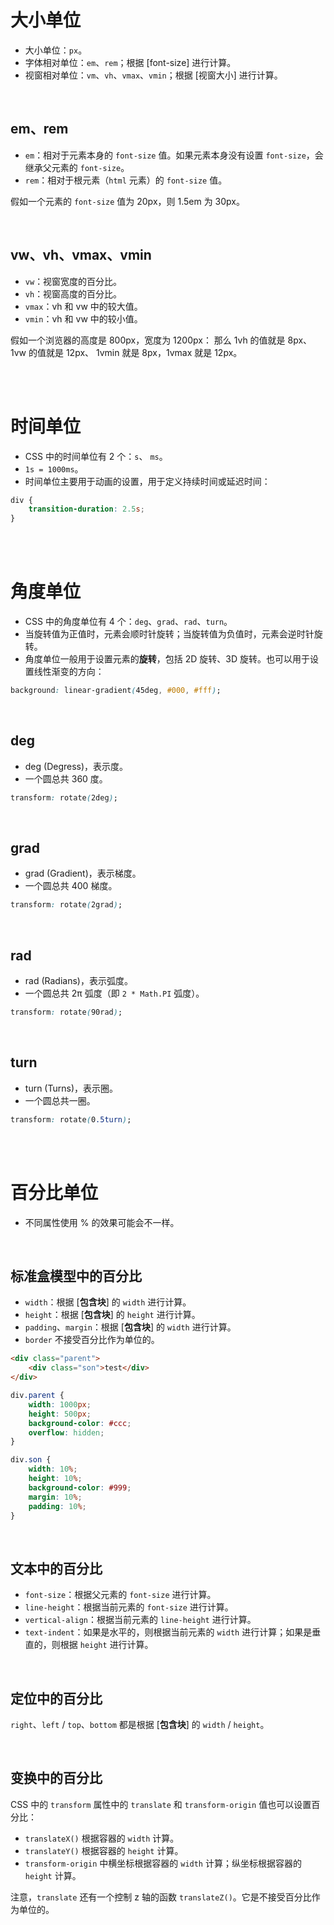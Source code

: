 # 大小单位

-   大小单位：`px`。
-   字体相对单位：`em`、`rem`；根据 [font-size] 进行计算。
-   视窗相对单位：`vm`、`vh`、`vmax`、`vmin`；根据 [视窗大小] 进行计算。

<br>

## em、rem

-   `em`：相对于元素本身的 `font-size` 值。如果元素本身没有设置 `font-size`，会继承父元素的 `font-size`。
-   `rem`：相对于根元素（`html` 元素）的 `font-size` 值。

假如一个元素的 `font-size` 值为 20px，则 1.5em 为 30px。

<br>

## vw、vh、vmax、vmin

-   `vw`：视窗宽度的百分比。
-   `vh`：视窗高度的百分比。
-   `vmax`：vh 和 vw 中的较大值。
-   `vmin`：vh 和 vw 中的较小值。

假如一个浏览器的高度是 800px，宽度为 1200px：
那么 1vh 的值就是 8px、 1vw 的值就是 12px、 1vmin 就是 8px，1vmax 就是 12px。

<br><br>

# 时间单位

-   CSS 中的时间单位有 2 个：`s`、 `ms`。
-   `1s = 1000ms`。
-   时间单位主要用于动画的设置，用于定义持续时间或延迟时间：

```css
div {
    transition-duration: 2.5s;
}
```

<br><br>

# 角度单位

-   CSS 中的角度单位有 4 个：`deg`、`grad`、`rad`、`turn`。
-   当旋转值为正值时，元素会顺时针旋转；当旋转值为负值时，元素会逆时针旋转。
-   角度单位一般用于设置元素的**旋转**，包括 2D 旋转、3D 旋转。也可以用于设置线性渐变的方向：

```css
background: linear-gradient(45deg, #000, #fff);
```

<br>

## deg

-   deg (Degress)，表示度。
-   一个圆总共 360 度。

```css
transform: rotate(2deg);
```

<br>

## grad

-   grad (Gradient)，表示梯度。
-   一个圆总共 400 梯度。

```css
transform: rotate(2grad);
```

<br>

## rad

-   rad (Radians)，表示弧度。
-   一个圆总共 2π 弧度（即 `2 * Math.PI` 弧度）。

```css
transform: rotate(90rad);
```

<br>

## turn

-   turn (Turns)，表示圈。
-   一个圆总共一圈。

```css
transform: rotate(0.5turn);
```

<br><br>

# 百分比单位

-   不同属性使用 % 的效果可能会不一样。

<br>

## 标准盒模型中的百分比

-   `width`：根据 [**包含块**] 的 `width` 进行计算。
-   `height`：根据 [**包含块**] 的 `height` 进行计算。
-   `padding`、`margin`：根据 [**包含块**] 的 `width` 进行计算。
-   `border` 不接受百分比作为单位的。

```html
<div class="parent">
    <div class="son">test</div>
</div>
```

```css
div.parent {
    width: 1000px;
    height: 500px;
    background-color: #ccc;
    overflow: hidden;
}

div.son {
    width: 10%;
    height: 10%;
    background-color: #999;
    margin: 10%;
    padding: 10%;
}
```

<br>

## 文本中的百分比

-   `font-size`：根据父元素的 `font-size` 进行计算。
-   `line-height`：根据当前元素的 `font-size` 进行计算。
-   `vertical-align`：根据当前元素的 `line-height` 进行计算。
-   `text-indent`：如果是水平的，则根据当前元素的 `width` 进行计算；如果是垂直的，则根据 `height` 进行计算。

<br>

## 定位中的百分比

`right`、`left` / `top`、`bottom` 都是根据 [**包含块**] 的 `width` / `height`。

<br>

## 变换中的百分比

CSS 中的 `transform` 属性中的 `translate` 和 `transform-origin` 值也可以设置百分比：

-   `translateX()` 根据容器的 `width` 计算。
-   `translateY()` 根据容器的 `height` 计算。
-   `transform-origin` 中横坐标根据容器的 `width` 计算；纵坐标根据容器的 `height` 计算。

注意，`translate` 还有一个控制 z 轴的函数 `translateZ()`。它是不接受百分比作为单位的。

<br>
